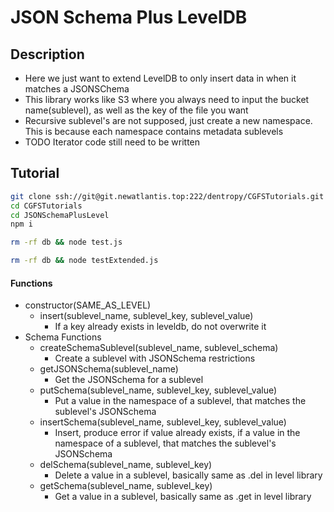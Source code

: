 # JSON Schema Plus LevelDB

## Description

* Here we just want to extend LevelDB to only insert data in when it matches a JSONSChema
* This library works like S3 where you always need to input the bucket name(sublevel), as well as the key of the file you want
* Recursive sublevel's are not supposed, just create a new namespace. This is because each namespace contains metadata sublevels
* TODO Iterator code still need to be written

## Tutorial

``` bash
git clone ssh://git@git.newatlantis.top:222/dentropy/CGFSTutorials.git
cd CGFSTutorials
cd JSONSchemaPlusLevel
npm i

rm -rf db && node test.js

rm -rf db && node testExtended.js

```


#### Functions

* constructor(SAME_AS_LEVEL)
    * insert(sublevel_name, sublevel_key, sublevel_value)
        * If a key already exists in leveldb, do not overwrite it
* Schema Functions
    * createSchemaSublevel(sublevel_name, sublevel_schema)
        * Create a sublevel with JSONSchema restrictions
    * getJSONSchema(sublevel_name)
        * Get the JSONSchema for a sublevel
    * putSchema(sublevel_name, sublevel_key, sublevel_value)
        * Put a value in the namespace of a sublevel, that matches the sublevel's JSONSchema
    * insertSchema(sublevel_name, sublevel_key, sublevel_value)
        * Insert, produce error if value already exists, if a value in the namespace of a sublevel, that matches the sublevel's JSONSchema
    * delSchema(sublevel_name, sublevel_key)
        * Delete a value in a sublevel, basically same as .del in level library
    * getSchema(sublevel_name, sublevel_key)
        * Get a value in a sublevel, basically same as .get in level library

